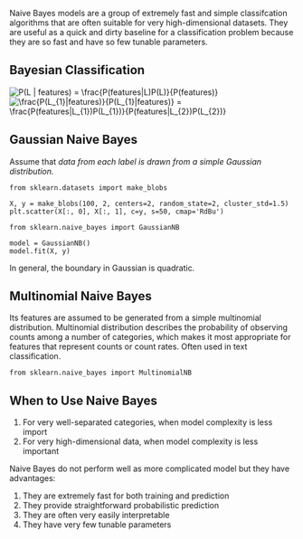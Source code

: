 Naive Bayes models are a group of extremely fast and simple classifcation algorithms that are often suitable for very high-dimensional
datasets. They are useful as a quick and dirty baseline for a classification problem because they are so fast and have so few tunable
parameters.

## Bayesian Classification

<img src="https://latex.codecogs.com/svg.latex?\fn_phv&space;P(L&space;|&space;features)&space;=&space;\frac{P(features|L)P(L)}{P(features)}" title="P(L | features) = \frac{P(features|L)P(L)}{P(features)}" />

<img src="https://latex.codecogs.com/svg.latex?\fn_phv&space;\frac{P(L_{1}|features)}{P(L_{1}|features)}&space;=&space;\frac{P(features|L_{1})P(L_{1})}{P(features|L_{2})P(L_{2})}" title="\frac{P(L_{1}|features)}{P(L_{1}|features)} = \frac{P(features|L_{1})P(L_{1})}{P(features|L_{2})P(L_{2})}" />

## Gaussian Naive Bayes
Assume that *data from each label is drawn from a simple Gaussian distribution.*
```
from sklearn.datasets import make_blobs

X, y = make_blobs(100, 2, centers=2, random_state=2, cluster_std=1.5)
plt.scatter(X[:, 0], X[:, 1], c=y, s=50, cmap='RdBu')

from sklearn.naive_bayes import GaussianNB

model = GaussianNB()
model.fit(X, y)
```
In general, the boundary in Gaussian is quadratic.

## Multinomial Naive Bayes
Its features are assumed to be generated from a simple multinomial distribution. Multinomial distribution describes the probability of
observing counts among a number of categories, which makes it most appropriate for features that represent counts or count rates. Often
used in text classification.
```
from sklearn.naive_bayes import MultinomialNB
```

## When to Use Naive Bayes
  1. For very well-separated categories, when model complexity is less import
  2. For very high-dimensional data, when model complexity is less important
  
Naive Bayes do not perform well as more complicated model but they have advantages:
  1. They are extremely fast for both training and prediction
  2. They provide straightforward probabilistic prediction
  3. They are often very easily interpretable
  4. They have very few tunable parameters
